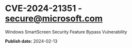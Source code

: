 # CVE-2024-21351 - secure@microsoft.com

Windows SmartScreen Security Feature Bypass Vulnerability

**Publish date:** 2024-02-13
